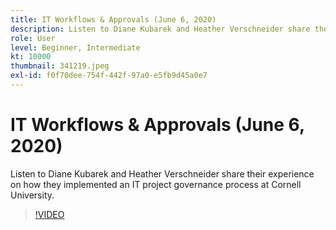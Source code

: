 ```yaml
---
title: IT Workflows & Approvals (June 6, 2020)
description: Listen to Diane Kubarek and Heather Verschneider share their experience on how they implemented an IT project governance process at Cornell University.
role: User
level: Beginner, Intermediate
kt: 10000
thumbnail: 341219.jpeg
exl-id: f0f70dee-754f-442f-97a0-e5fb9d45a0e7
---
```

# IT Workflows & Approvals (June 6, 2020)

Listen to Diane Kubarek and Heather Verschneider share their experience on how they implemented an IT project governance process at Cornell University.

>[!VIDEO](https://video.tv.adobe.com/v/341219/?quality=12&learn=on)

